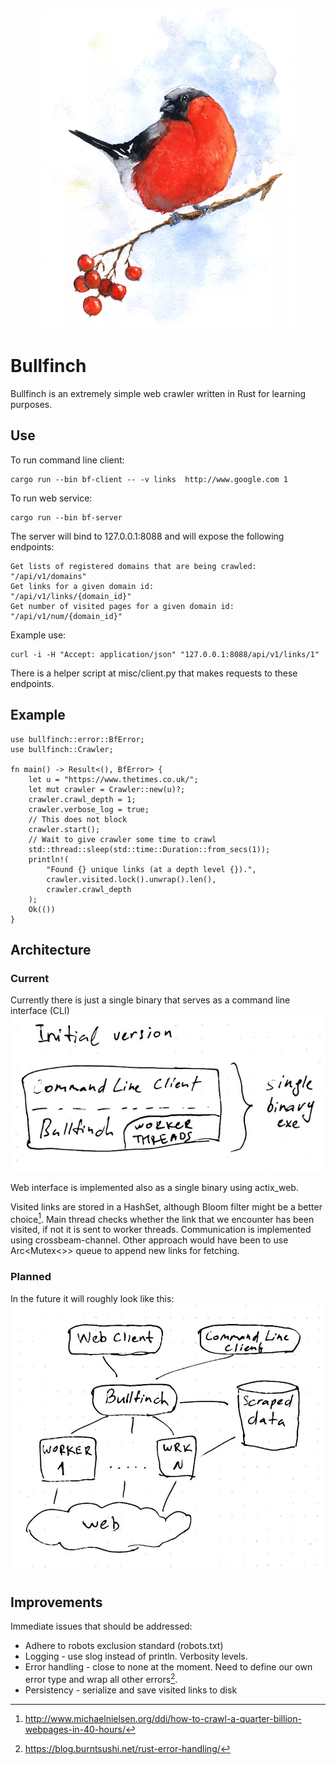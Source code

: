 <p align="center">
  <img src="info/logo.png">
</p>

# Bullfinch

Bullfinch is an extremely simple web crawler written in Rust for learning purposes.

## Use
To run command line client:

```
cargo run --bin bf-client -- -v links  http://www.google.com 1
```

To run web service:
```
cargo run --bin bf-server
```
The server will bind to 127.0.0.1:8088 and will expose the following endpoints:
```
Get lists of registered domains that are being crawled:
"/api/v1/domains"
Get links for a given domain id:
"/api/v1/links/{domain_id}"
Get number of visited pages for a given domain id:
"/api/v1/num/{domain_id}"
```
Example use:
```
curl -i -H "Accept: application/json" "127.0.0.1:8088/api/v1/links/1"
```
There is a helper script at misc/client.py that makes requests to these endpoints.

## Example

```
use bullfinch::error::BfError;
use bullfinch::Crawler;

fn main() -> Result<(), BfError> {
    let u = "https://www.thetimes.co.uk/";
    let mut crawler = Crawler::new(u)?;
    crawler.crawl_depth = 1;
    crawler.verbose_log = true;
    // This does not block
    crawler.start();
    // Wait to give crawler some time to crawl
    std::thread::sleep(std::time::Duration::from_secs(1));
    println!(
        "Found {} unique links (at a depth level {}).",
        crawler.visited.lock().unwrap().len(),
        crawler.crawl_depth
    );
    Ok(())
}

```

## Architecture
### Current
Currently there is just a single binary that serves as a command line interface (CLI)
![](info/architecture_initial.png)

Web interface is implemented also as a single binary using actix_web.

Visited links are stored in a HashSet, although Bloom filter might be a better choice[^1].
Main thread checks whether the link that we encounter has been visited, if not it is sent to worker threads. Communication is implemented using crossbeam-channel.
Other approach would have been to use Arc<Mutex<>> queue to append new links for fetching.

### Planned

In the future it will roughly look like this:
![](info/architecture_goal.png)

## Improvements
Immediate issues that should be addressed:

* Adhere to robots exclusion standard (robots.txt)
* Logging - use slog instead of println. Verbosity levels.
* Error handling - close to none at the moment. Need to define our own error type and wrap all other errors[^2].
* Persistency - serialize and save visited links to disk

[^1]: http://www.michaelnielsen.org/ddi/how-to-crawl-a-quarter-billion-webpages-in-40-hours/
[^2]: https://blog.burntsushi.net/rust-error-handling/
